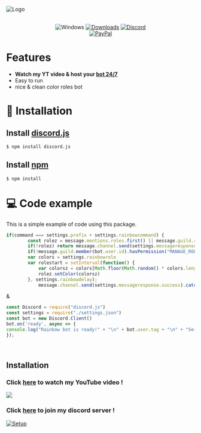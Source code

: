 ![Logo](https://github.com/mrmotchy/stuff/blob/main/mr.motchy%20(9).png?raw=true)

<div align="center">
  
<br>![Windows](https://github.com/danielkrupinski/Osiris/workflows/Windows/badge.svg?branch=master&event=push)
[![Downloads](https://img.shields.io/github/downloads/jagrosh/MusicBot/total.svg)](https://discord.gg/9ZrzNkzeN4)
[![Discord](https://discordapp.com/api/guilds/147698382092238848/widget.png)](https://dsc.gg/dst74)<br>
[![PayPal](https://img.shields.io/badge/donate-PayPal-104098.svg?style=plastic&logo=PayPal)](https://paypal.me/mrmotchy)
  
  </div>
  
  # Features
  * **Watch my YT video & host your [bot 24/7](https://dsc.gg/dst74)**
  * Easy to run
  * nice & clean color roles bot


# 🔩 Installation
## Install [discord.js](https://discord.js.org/#/)
```
$ npm install discord.js
```

## Install [npm](https://www.npmjs.com)
```
$ npm install 
```

# 💻 Code example
This is a simple example of code using this package.

```js
if(command === settings.prefix + settings.rainbowcommand) {
        const rolez = message.mentions.roles.first() || message.guild.roles.find(r=> r.name === args [0])
        if(!rolez) return message.channel.send(settings.messageresponse.rolenotfound).catch(err=> message.channel.send("No response"))
        if(!message.guild.member(bot.user.id).hasPermission("MANAGE_ROLES")) return message.channel.send(settings.messageresponse.missingperm).catch(err=> message.channel.send("no response"))
        var colors = settings.rainbowrole
        var rolestart = setInterval(function() {
            var colorsz = colors[Math.floor(Math.random() * colors.length)];
            rolez.setColor(colorsz)
        }, settings.rainbowdelay); 
            message.channel.send(settings.messageresponse.success).catch(err=> message.channel.send("No response"))
```
&
```js
const Discord = require("discord.js") 
const settings = require("./settings.json")
const bot = new Discord.Client()
bot.on('ready', async => {
console.log("Rainbow bot is ready!" + "\n" + bot.user.tag + "\n" + "Server Count: "  + bot.guilds.size + "\n" + "Cached users: " + bot.users.size + "\n" + "Enjoy!")
});
```

<br/>



## Installation


 ### Click [here](https://www.youtube.com/channel/UCmkPzf-eAJsiuCh-5kz4Abw) to watch my YouTube video !
 ![](https://github.com/mrmotchy/stuff/blob/main/Bild_2021-06-14_181143.png?raw=true)


 ### Click [here](https://dsc.gg/dst74) to join my discord server !
 [![Setup](https://github.com/mrmotchy/stuff/blob/main/adada.gif?raw=true)](https://dsc.gg/dst74)
